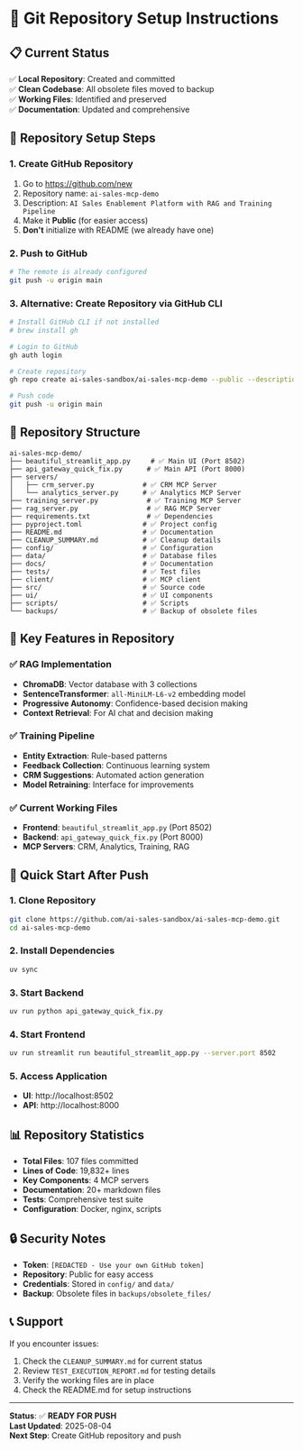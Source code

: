 # 🚀 Git Repository Setup Instructions

## 📋 **Current Status**

✅ **Local Repository**: Created and committed  
✅ **Clean Codebase**: All obsolete files moved to backup  
✅ **Working Files**: Identified and preserved  
✅ **Documentation**: Updated and comprehensive  

## 🔧 **Repository Setup Steps**

### **1. Create GitHub Repository**

1. Go to https://github.com/new
2. Repository name: `ai-sales-mcp-demo`
3. Description: `AI Sales Enablement Platform with RAG and Training Pipeline`
4. Make it **Public** (for easier access)
5. **Don't** initialize with README (we already have one)

### **2. Push to GitHub**

```bash
# The remote is already configured
git push -u origin main
```

### **3. Alternative: Create Repository via GitHub CLI**

```bash
# Install GitHub CLI if not installed
# brew install gh

# Login to GitHub
gh auth login

# Create repository
gh repo create ai-sales-sandbox/ai-sales-mcp-demo --public --description "AI Sales Enablement Platform with RAG and Training Pipeline"

# Push code
git push -u origin main
```

## 📁 **Repository Structure**

```
ai-sales-mcp-demo/
├── beautiful_streamlit_app.py     # ✅ Main UI (Port 8502)
├── api_gateway_quick_fix.py      # ✅ Main API (Port 8000)
├── servers/
│   ├── crm_server.py            # ✅ CRM MCP Server
│   └── analytics_server.py      # ✅ Analytics MCP Server
├── training_server.py            # ✅ Training MCP Server
├── rag_server.py                 # ✅ RAG MCP Server
├── requirements.txt              # ✅ Dependencies
├── pyproject.toml               # ✅ Project config
├── README.md                    # ✅ Documentation
├── CLEANUP_SUMMARY.md           # ✅ Cleanup details
├── config/                      # ✅ Configuration
├── data/                        # ✅ Database files
├── docs/                        # ✅ Documentation
├── tests/                       # ✅ Test files
├── client/                      # ✅ MCP client
├── src/                         # ✅ Source code
├── ui/                          # ✅ UI components
├── scripts/                     # ✅ Scripts
└── backups/                     # ✅ Backup of obsolete files
```

## 🎯 **Key Features in Repository**

### ✅ **RAG Implementation**
- **ChromaDB**: Vector database with 3 collections
- **SentenceTransformer**: `all-MiniLM-L6-v2` embedding model
- **Progressive Autonomy**: Confidence-based decision making
- **Context Retrieval**: For AI chat and decision making

### ✅ **Training Pipeline**
- **Entity Extraction**: Rule-based patterns
- **Feedback Collection**: Continuous learning system
- **CRM Suggestions**: Automated action generation
- **Model Retraining**: Interface for improvements

### ✅ **Current Working Files**
- **Frontend**: `beautiful_streamlit_app.py` (Port 8502)
- **Backend**: `api_gateway_quick_fix.py` (Port 8000)
- **MCP Servers**: CRM, Analytics, Training, RAG

## 🚀 **Quick Start After Push**

### **1. Clone Repository**
```bash
git clone https://github.com/ai-sales-sandbox/ai-sales-mcp-demo.git
cd ai-sales-mcp-demo
```

### **2. Install Dependencies**
```bash
uv sync
```

### **3. Start Backend**
```bash
uv run python api_gateway_quick_fix.py
```

### **4. Start Frontend**
```bash
uv run streamlit run beautiful_streamlit_app.py --server.port 8502
```

### **5. Access Application**
- **UI**: http://localhost:8502
- **API**: http://localhost:8000

## 📊 **Repository Statistics**

- **Total Files**: 107 files committed
- **Lines of Code**: 19,832+ lines
- **Key Components**: 4 MCP servers
- **Documentation**: 20+ markdown files
- **Tests**: Comprehensive test suite
- **Configuration**: Docker, nginx, scripts

## 🔒 **Security Notes**

- **Token**: `[REDACTED - Use your own GitHub token]`
- **Repository**: Public for easy access
- **Credentials**: Stored in `config/` and `data/`
- **Backup**: Obsolete files in `backups/obsolete_files/`

## 📞 **Support**

If you encounter issues:
1. Check the `CLEANUP_SUMMARY.md` for current status
2. Review `TEST_EXECUTION_REPORT.md` for testing details
3. Verify the working files are in place
4. Check the README.md for setup instructions

---

**Status**: ✅ **READY FOR PUSH**  
**Last Updated**: 2025-08-04  
**Next Step**: Create GitHub repository and push 